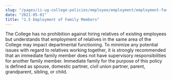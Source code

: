 ```yaml
---
slug: "/pages/ii-ug-college-policies/employee/employment/employment-family"
date: "2021-05-01"
title: "2.5 Employment of Family Members"
---
```


The College has no prohibition against hiring relatives of existing employees but understands that employment of relatives in the same area of the College may impact departmental functioning. To minimize any potential issues with regard to relatives working together, it is strongly recommended that an immediate family member does not have supervisory responsibilities for another family member. Immediate family for the purpose of this policy is defined as spouse, domestic partner, civil union partner, parent, grandparent, sibling, or child.